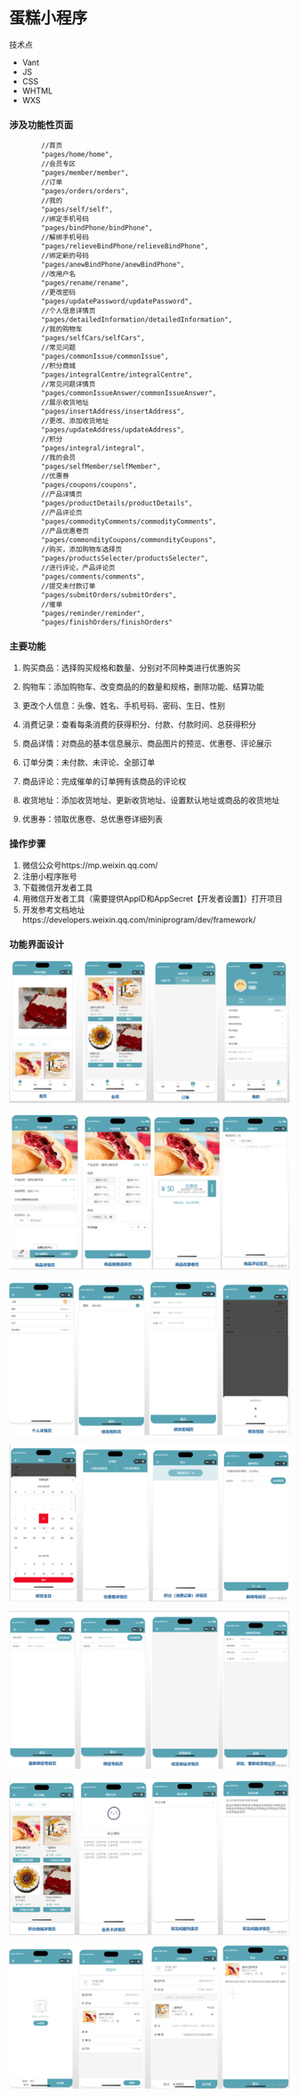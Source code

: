 # 蛋糕小程序

技术点

- Vant
- JS
- CSS
- WHTML
- WXS

### 涉及功能性页面

~~~
		//首页
        "pages/home/home",
        //会员专区
        "pages/member/member",
        //订单
        "pages/orders/orders", 
        //我的
        "pages/self/self",
        //绑定手机号码
        "pages/bindPhone/bindPhone",
        //解绑手机号码
        "pages/relieveBindPhone/relieveBindPhone",
        //绑定新的号码
        "pages/anewBindPhone/anewBindPhone",
        //改用户名
        "pages/rename/rename",
        //更改密码
        "pages/updatePassword/updatePassword",
        //个人信息详情页
        "pages/detailedInformation/detailedInformation",
        //我的购物车
        "pages/selfCars/selfCars",
        //常见问题
        "pages/commonIssue/commonIssue",
        //积分商城
        "pages/integralCentre/integralCentre",
        //常见问题详情页
        "pages/commonIssueAnswer/commonIssueAnswer",
        //展示收货地址
        "pages/insertAddress/insertAddress",
        //更改、添加收货地址
        "pages/updateAddress/updateAddress",
        //积分
        "pages/integral/integral",
        //我的会员
        "pages/selfMember/selfMember",
        //优惠券
        "pages/coupons/coupons",
        //产品详情页
        "pages/productDetails/productDetails",
        //产品评论页
        "pages/commodityComments/commodityComments",
        //产品优惠卷页
        "pages/commondityCoupons/commondityCoupons",
        //购买，添加购物车选择页
        "pages/productsSelecter/productsSelecter",
        //进行评论，产品评论页
        "pages/comments/comments",
        //提交未付款订单
        "pages/submitOrders/submitOrders",
        //催单
        "pages/reminder/reminder",
        "pages/finishOrders/finishOrders"
~~~

### **主要功能**

1. 购买商品：选择购买规格和数量、分别对不同种类进行优惠购买

2. 购物车：添加购物车、改变商品的的数量和规格，删除功能、结算功能

3. 更改个人信息：头像、姓名、手机号码、密码、生日、性别

4. 消费记录：查看每条消费的获得积分、付款、付款时间、总获得积分

5. 商品详情：对商品的基本信息展示、商品图片的预览、优惠卷、评论展示

6. 订单分类：未付款、未评论、全部订单

7. 商品评论：完成催单的订单拥有该商品的评论权

8. 收货地址：添加收货地址、更新收货地址、设置默认地址或商品的收货地址

9. 优惠券：领取优惠卷、总优惠卷详细列表

### 操作步骤

1. 微信公众号https://mp.weixin.qq.com/
2. 注册小程序账号
3. 下载微信开发者工具
4. 用微信开发者工具（需要提供AppID和AppSecret【开发者设置】）打开项目
5. 开发参考文档地址https://developers.weixin.qq.com/miniprogram/dev/framework/



### 功能界面设计

![](./reImages/1.png)

![](./reImages/2.png)

![](./reImages/3.png)

![](./reImages/4.png)

![](./reImages/5.png)

![](./reImages/6.png)

![](./reImages/7.png)